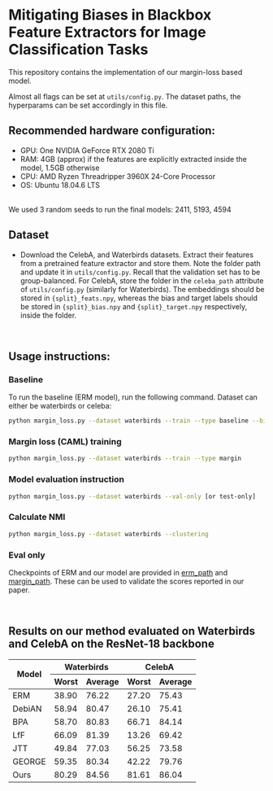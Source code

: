 # Mitigating Biases in Blackbox Feature Extractors for Image Classification Tasks

This repository contains the implementation of our margin-loss based model.

Almost all flags can be set at `utils/config.py`. The dataset paths, the hyperparams can be set accordingly in this 
file.

## Recommended hardware configuration: 
-   GPU: One NVIDIA GeForce RTX 2080 Ti
-   RAM: 4GB (approx) if the features are explicitly extracted inside the model, 1.5GB otherwise
-   CPU: AMD Ryzen Threadripper 3960X 24-Core Processor
-   OS: Ubuntu 18.04.6 LTS
	
</br>
We used 3 random seeds to run the final models: 2411, 5193, 4594

</br>

## Dataset

* Download the CelebA, and Waterbirds datasets. Extract their features from a pretrained feature extractor and store them. Note the folder path and update it in `utils/config.py`. Recall that the validation set has to be group-balanced. For CelebA, store the folder in the `celeba_path` attribute of `utils/config.py` (similarly for Waterbirds). The embeddings should be stored in `{split}_feats.npy`, whereas the bias and target labels should be stored in `{split}_bias.npy` and `{split}_target.npy` respectively, inside the folder. 

</br>

## Usage instructions:

### Baseline
To run the baseline (ERM model), run the following command. Dataset can either be waterbirds or celeba:

```bash
python margin_loss.py --dataset waterbirds --train --type baseline --bias 
```

### Margin loss (CAML) training
```bash
python margin_loss.py --dataset waterbirds --train --type margin
```

### Model evaluation instruction
```bash
python margin_loss.py --dataset waterbirds --val-only [or test-only]
```

### Calculate NMI
```bash
python margin_loss.py --dataset waterbirds --clustering
```

### Eval only
Checkpoints of ERM and our model are provided in [erm_path](./basemodel.pth) and [margin_path](./margin.pth). These can be used to validate the scores reported in our paper.

</br>

## Results on our method evaluated on Waterbirds and CelebA on the ResNet-18 backbone

<table class="tg">
<thead>
  <tr>
    <th class="tg-0pky" rowspan="2">Model</th>
    <th class="tg-c3ow" colspan="2">Waterbirds</th>
    <th class="tg-c3ow" colspan="2">CelebA</th>
  </tr>
  <tr>
    <th class="tg-c3ow">Worst</th>
    <th class="tg-c3ow">Average</th>
    <th class="tg-c3ow">Worst</th>
    <th class="tg-c3ow">Average</th>
  </tr>
</thead>
<tbody>
  <tr>
    <td class="tg-0pky">ERM</td>
    <td class="tg-c3ow">38.90</td>
    <td class="tg-c3ow">76.22</td>
    <td class="tg-c3ow">27.20</td>
    <td class="tg-c3ow">75.43</td>
  </tr>
  <tr>
    <td class="tg-0pky">DebiAN</td>
    <td class="tg-c3ow">58.94</td>
    <td class="tg-c3ow">80.47</td>
    <td class="tg-c3ow">26.10</td>
    <td class="tg-c3ow">75.41</td>
  </tr>
  <tr>
    <td class="tg-0pky">BPA</td>
    <td class="tg-c3ow">58.70</td>
    <td class="tg-c3ow">80.83</td>
    <td class="tg-c3ow">66.71</td>
    <td class="tg-c3ow">84.14</td>
  </tr>
  <tr>
    <td class="tg-0pky">LfF</td>
    <td class="tg-c3ow">66.09</td>
    <td class="tg-c3ow">81.39</td>
    <td class="tg-c3ow">13.26</td>
    <td class="tg-c3ow">69.42</td>
  </tr>
  <tr>
    <td class="tg-0pky">JTT</td>
    <td class="tg-c3ow">49.84</td>
    <td class="tg-c3ow">77.03</td>
    <td class="tg-c3ow">56.25</td>
    <td class="tg-c3ow">73.58</td>
  </tr>
  <tr>
    <td class="tg-0pky">GEORGE</td>
    <td class="tg-c3ow">59.35</td>
    <td class="tg-c3ow">80.34</td>
    <td class="tg-c3ow">42.22</td>
    <td class="tg-c3ow">79.76</td>
  </tr>
  <tr>
    <td class="tg-0pky">Ours</td>
    <td class="tg-c3ow">80.29</td>
    <td class="tg-c3ow">84.56</td>
    <td class="tg-c3ow">81.61</td>
    <td class="tg-c3ow">86.04</td>
  </tr>
</tbody>
</table>